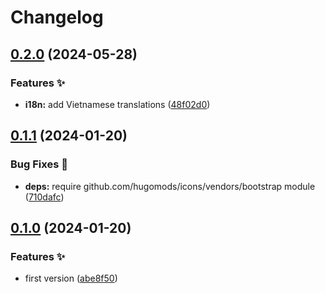 # Changelog

## [0.2.0](https://github.com/hugomods/debugger/compare/v0.1.1...v0.2.0) (2024-05-28)


### Features ✨

* **i18n:** add Vietnamese translations ([48f02d0](https://github.com/hugomods/debugger/commit/48f02d051dc875edbebc18096e975c7bde3dfad8))

## [0.1.1](https://github.com/hugomods/debugger/compare/v0.1.0...v0.1.1) (2024-01-20)


### Bug Fixes 🐞

* **deps:** require github.com/hugomods/icons/vendors/bootstrap module ([710dafc](https://github.com/hugomods/debugger/commit/710dafcf9b1b05208f91c1ffdddff6d17a48383c))

## [0.1.0](https://github.com/hugomods/debugger/compare/v0.0.1...v0.1.0) (2024-01-20)


### Features ✨

* first version ([abe8f50](https://github.com/hugomods/debugger/commit/abe8f50f045fe0b6dad79a1661ced8a863331db1))
